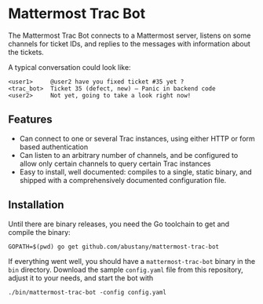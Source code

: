 # Mattermost Trac Bot

The Mattermost Trac Bot connects to a Mattermost server, listens on some
channels for ticket IDs, and replies to the messages with information about the
tickets.

A typical conversation could look like:

```
<user1>     @user2 have you fixed ticket #35 yet ?
<trac_bot>  Ticket 35 (defect, new) — Panic in backend code
<user2>     Not yet, going to take a look right now!
```

## Features

- Can connect to one or several Trac instances, using either HTTP or form based
  authentication
- Can listen to an arbitrary number of channels, and be configured to allow only
  certain channels to query certain Trac instances
- Easy to install, well documented: compiles to a single, static binary, and
  shipped with a comprehensively documented configuration file.

## Installation

Until there are binary releases, you need the Go toolchain to get and compile
the binary:

```
GOPATH=$(pwd) go get github.com/abustany/mattermost-trac-bot
```

If everything went well, you should have a `mattermost-trac-bot` binary in the
`bin` directory. Download the sample `config.yaml` file from this repository,
adjust it to your needs, and start the bot with

```
./bin/mattermost-trac-bot -config config.yaml
```
